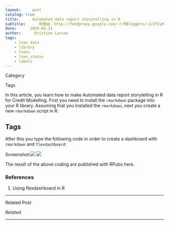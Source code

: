 ```yaml
---
layout:     post
catalog: true
title:      Automated data report storytelling in R
subtitle:      转载自：http://feedproxy.google.com/~r/RBloggers/~3/2YIyKvU8Mvk/
date:      2019-05-21
author:      Kristian Larsen
tags:
    - loan_data
    - library
    - loans
    - loan_status
    - labels
---
```







Category

Tags

In this article, you learn how to make Automated data report storytelling in R for Credit Modelling. First you need to install the `rmarkdown` package into your R library. Assuming that you installed the `rmarkdown`, next you create a new `rmarkdown` script in R. 

## Tags

After this you type the following code in order to create a dashboard with `rmarkdown` and `flexdashboard`:

Screenshot:![](https://i1.wp.com/datascienceplus.com/wp-content/uploads/2019/01/Data-report-story-telling-490x222.jpg?w=450&ssl=1)
![](https://i1.wp.com/datascienceplus.com/wp-content/uploads/2019/01/Data-report-story-telling-490x222.jpg?w=450&ssl=1)


The result of the above coding are published with RPubs here.

### References

1. Using flexdashboard in R


****

Related Post





*Related*








---
